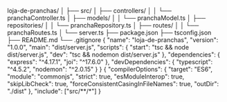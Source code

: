 loja-de-pranchas/
│
├── src/
│   ├── controllers/
│   │   └── pranchaController.ts
│   ├── models/
│   │   └── pranchaModel.ts
│   ├── repositories/
│   │   └── pranchaRepository.ts
│   ├── routes/
│   │   └── pranchaRoutes.ts
│   └── server.ts
├── package.json
├── tsconfig.json
├── README.md
└── .gitignore
{
  "name": "loja-de-pranchas",
  "version": "1.0.0",
  "main": "dist/server.js",
  "scripts": {
    "start": "tsc && node dist/server.js",
    "dev": "tsc && nodemon dist/server.js"
  },
  "dependencies": {
    "express": "^4.17.1",
    "joi": "^17.6.0"
  },
  "devDependencies": {
    "typescript": "^4.5.2",
    "nodemon": "^2.0.15"
  }
}
{
  "compilerOptions": {
    "target": "ES6",
    "module": "commonjs",
    "strict": true,
    "esModuleInterop": true,
    "skipLibCheck": true,
    "forceConsistentCasingInFileNames": true,
    "outDir": "./dist"
  },
  "include": ["src/**/*"]
}
